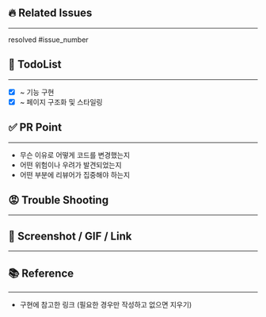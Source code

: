 ## 🔥 Related Issues
-----
resolved #issue_number

## 💜 TodoList
-----
- [x] ~ 기능 구현
- [x] ~ 페이지 구조화 및 스타일링

## ✅ PR Point
-----
- 무슨 이유로 어떻게 코드를 변경했는지
- 어떤 위험이나 우려가 발견되었는지
- 어떤 부분에 리뷰어가 집중해야 하는지

## 😡 Trouble Shooting
-----

## 👀 Screenshot / GIF / Link
-----

## 📚 Reference
-----
- 구현에 참고한 링크 (필요한 경우만 작성하고 없으면 지우기)
